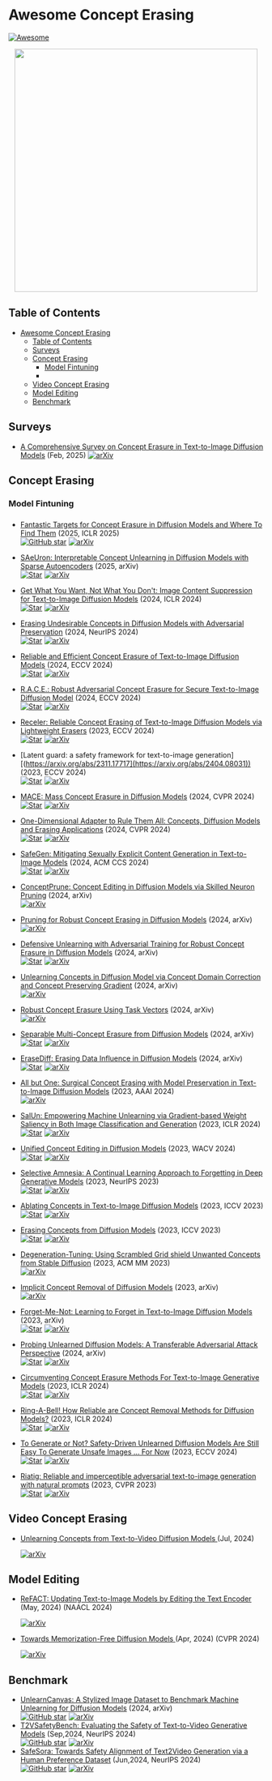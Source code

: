 # Awesome Concept Erasing

[![Awesome](https://awesome.re/badge.svg)](https://awesome.re)



<!-- A collection of academic articles, resources, and datasets on the subject of **machine unlearning for diffusion models**. -->

<!-- > [!NOTE]
> If you believe a paper on diffusion model unlearning is not included, or if you find a mistake, typo, or information that is not up to date, please open an issue, and I will address it as soon as possible. -->

<p align="center">
<img src="https://github.com/rohitgandikota/erasing/blob/main/images/applications.png" width="480px"/>  
</p>

## Table of Contents
- [Awesome Concept Erasing](#awesome-concept-erasing)
  - [Table of Contents](#table-of-contents)
  - [Surveys](#surveys)
  - [Concept Erasing](#concept-erasing)
    - [Model Fintuning](#model-fintuning)
    - [](#)
  - [Video Concept Erasing](#video-concept-erasing)
  - [Model Editing](#model-editing)
  - [Benchmark](#benchmark)

## Surveys
+ [A Comprehensive Survey on Concept Erasure in Text-to-Image Diffusion Models](http://arxiv.org/abs/2502.14896) (Feb, 2025)
  [![arXiv](https://img.shields.io/badge/arXiv-b31b1b.svg)](http://arxiv.org/abs/2502.14896)

## Concept Erasing

### Model Fintuning

### 

<!-- + [AutoAD-Zero: A Training-Free Framework for Zero-Shot Audio Description](https://arxiv.org/abs/2407.15850) (Jul, 2024)  
  [![Star](https://img.shields.io/github/stars/Jyxarthur/AutoAD-Zero.svg?style=social&label=Star)](https://github.com/Jyxarthur/AutoAD-Zero)
  [![arXiv](https://img.shields.io/badge/arXiv-b31b1b.svg)](https://arxiv.org/abs/2407.15850)
  [![Website](https://img.shields.io/badge/Website-9cf)](https://www.robots.ox.ac.uk/~vgg/research/autoad-zero/) -->

+ [Fantastic Targets for Concept Erasure in Diffusion Models and Where To Find Them](https://arxiv.org/abs/2501.18950) (2025, ICLR 2025)  
  [![GitHub star](https://img.shields.io/github/stars/tuananhbui89/Adaptive-Guided-Erasure?style=social)](https://github.com/tuananhbui89/Adaptive-Guided-Erasure)
  [![arXiv](https://img.shields.io/badge/arXiv-b31b1b.svg)](https://arxiv.org/abs/2501.18950)
+ [SAeUron: Interpretable Concept Unlearning in Diffusion Models with Sparse Autoencoders](https://arxiv.org/abs/2501.18052) (2025, arXiv)  
  [![Star](https://img.shields.io/github/stars/cywinski/SAeUron.svg?style=social&label=Star)](https://github.com/cywinski/SAeUron)
  [![arXiv](https://img.shields.io/badge/arXiv-b31b1b.svg)](https://arxiv.org/abs/2501.18052)

+ [Get What You Want, Not What You Don't: Image Content Suppression for Text-to-Image Diffusion Models](https://arxiv.org/abs/2402.05375) (2024, ICLR 2024)  
  [![Star](https://img.shields.io/github/stars/sen-mao/SuppressEOT.svg?style=social&label=Star)](https://github.com/sen-mao/SuppressEOT)
  [![arXiv](https://img.shields.io/badge/arXiv-b31b1b.svg)](https://arxiv.org/abs/2402.05375)
  
+ [Erasing Undesirable Concepts in Diffusion Models with Adversarial Preservation](https://arxiv.org/abs/2410.15618) (2024, NeurIPS 2024)  
  [![Star](https://img.shields.io/github/stars/tuananhbui89/Erasing-Adversarial-Preservation.svg?style=social&label=Star)](https://github.com/tuananhbui89/Erasing-Adversarial-Preservation)
  [![arXiv](https://img.shields.io/badge/arXiv-b31b1b.svg)](https://arxiv.org/abs/2410.15618)
+ [Reliable and Efficient Concept Erasure of Text-to-Image Diffusion Models](https://arxiv.org/abs/2407.12383) (2024, ECCV 2024)  
  [![Star](https://img.shields.io/github/stars/CharlesGong12/RECE.svg?style=social&label=Star)](https://github.com/CharlesGong12/RECE)
  [![arXiv](https://img.shields.io/badge/arXiv-b31b1b.svg)](https://arxiv.org/abs/2407.12383)
+ [R.A.C.E.: Robust Adversarial Concept Erasure for Secure Text-to-Image Diffusion Model](https://arxiv.org/abs/2405.16341) (2024, ECCV 2024)  
  [![Star](https://img.shields.io/github/stars/chkimmmmm/R.A.C.E..svg?style=social&label=Star)](https://github.com/chkimmmmm/R.A.C.E.)
  [![arXiv](https://img.shields.io/badge/arXiv-b31b1b.svg)](https://arxiv.org/abs/2405.16341)
+ [Receler: Reliable Concept Erasing of Text-to-Image Diffusion Models via Lightweight Erasers](https://arxiv.org/abs/2311.17717) (2023, ECCV 2024)  
  [![Star](https://img.shields.io/github/stars/jasper0314-huang/Receler.svg?style=social&label=Star)](https://github.com/jasper0314-huang/Receler)
  [![arXiv](https://img.shields.io/badge/arXiv-b31b1b.svg)](https://arxiv.org/abs/2311.17717)

+ [Latent guard: a safety framework for text-to-image generation][(https://arxiv.org/abs/2311.17717](https://arxiv.org/abs/2404.08031)) (2023, ECCV 2024)  
  [![Star](https://img.shields.io/github/stars/rt219/LatentGuard.svg?style=social&label=Star)](https://github.com/rt219/LatentGuard)
  [![arXiv](https://img.shields.io/badge/arXiv-b31b1b.svg)](https://arxiv.org/abs/2404.08031)
  
+ [MACE: Mass Concept Erasure in Diffusion Models](https://arxiv.org/abs/2403.06135) (2024, CVPR 2024)  
  [![Star](https://img.shields.io/github/stars/Shilin-LU/MACE.svg?style=social&label=Star)](https://github.com/Shilin-LU/MACE)
  [![arXiv](https://img.shields.io/badge/arXiv-b31b1b.svg)](https://arxiv.org/abs/2403.06135)
+ [One-Dimensional Adapter to Rule Them All: Concepts, Diffusion Models and Erasing Applications](https://arxiv.org/abs/2312.16145) (2024, CVPR 2024)  
  [![Star](https://img.shields.io/github/stars/Con6924/SPM.svg?style=social&label=Star)](https://github.com/Con6924/SPM)
  [![arXiv](https://img.shields.io/badge/arXiv-b31b1b.svg)](https://arxiv.org/abs/2312.16145)
+ [SafeGen: Mitigating Sexually Explicit Content Generation in Text-to-Image Models](https://arxiv.org/abs/2404.06666) (2024, ACM CCS 2024)  
  [![Star](https://img.shields.io/github/stars/LetterLiGo/SafeGen_CCS2024.svg?style=social&label=Star)](https://github.com/LetterLiGo/SafeGen_CCS2024)
  [![arXiv](https://img.shields.io/badge/arXiv-b31b1b.svg)](https://arxiv.org/abs/2404.06666)
+ [ConceptPrune: Concept Editing in Diffusion Models via Skilled Neuron Pruning](https://arxiv.org/abs/2405.19237) (2024, arXiv)  
  [![arXiv](https://img.shields.io/badge/arXiv-b31b1b.svg)](https://arxiv.org/abs/2405.19237)
+ [Pruning for Robust Concept Erasing in Diffusion Models](https://arxiv.org/abs/2405.16534) (2024, arXiv)  
  [![arXiv](https://img.shields.io/badge/arXiv-b31b1b.svg)](https://arxiv.org/abs/2405.16534)
+ [Defensive Unlearning with Adversarial Training for Robust Concept Erasure in Diffusion Models](https://arxiv.org/abs/2405.15234) (2024, arXiv)  
  [![Star](https://img.shields.io/github/stars/OPTML-Group/AdvUnlearn.svg?style=social&label=Star)](https://github.com/OPTML-Group/AdvUnlearn)
  [![arXiv](https://img.shields.io/badge/arXiv-b31b1b.svg)](https://arxiv.org/abs/2405.15234)
+ [Unlearning Concepts in Diffusion Model via Concept Domain Correction and Concept Preserving Gradient](https://arxiv.org/abs/2405.15304) (2024, arXiv)  
  [![arXiv](https://img.shields.io/badge/arXiv-b31b1b.svg)](https://arxiv.org/abs/2405.15304)
+ [Robust Concept Erasure Using Task Vectors](https://arxiv.org/abs/2404.03631) (2024, arXiv)  
  [![arXiv](https://img.shields.io/badge/arXiv-b31b1b.svg)](https://arxiv.org/abs/2404.03631)
+ [Separable Multi-Concept Erasure from Diffusion Models](https://arxiv.org/abs/2402.05947) (2024, arXiv)  
  [![Star](https://img.shields.io/github/stars/Dlut-lab-zmn/SepCE4MU.svg?style=social&label=Star)](https://github.com/Dlut-lab-zmn/SepCE4MU)
  [![arXiv](https://img.shields.io/badge/arXiv-b31b1b.svg)](https://arxiv.org/abs/2402.05947)
+ [EraseDiff: Erasing Data Influence in Diffusion Models](https://arxiv.org/abs/2401.05779) (2024, arXiv)  
  [![Star](https://img.shields.io/github/stars/JingWu321/EraseDiff.svg?style=social&label=Star)](https://github.com/JingWu321/EraseDiff)
  [![arXiv](https://img.shields.io/badge/arXiv-b31b1b.svg)](https://arxiv.org/abs/2401.05779)
+ [All but One: Surgical Concept Erasing with Model Preservation in Text-to-Image Diffusion Models](https://arxiv.org/abs/2312.12807) (2023, AAAI 2024)  
  [![arXiv](https://img.shields.io/badge/arXiv-b31b1b.svg)](https://arxiv.org/abs/2312.12807)
+ [SalUn: Empowering Machine Unlearning via Gradient-based Weight Saliency in Both Image Classification and Generation](https://arxiv.org/abs/2310.12508) (2023, ICLR 2024)  
  [![Star](https://img.shields.io/github/stars/OPTML-Group/Unlearn-Saliency.svg?style=social&label=Star)](https://github.com/OPTML-Group/Unlearn-Saliency)
  [![arXiv](https://img.shields.io/badge/arXiv-b31b1b.svg)](https://arxiv.org/abs/2310.12508)
+ [Unified Concept Editing in Diffusion Models](https://arxiv.org/abs/2308.14761) (2023, WACV 2024)  
  [![Star](https://img.shields.io/github/stars/rohitgandikota/unified-concept-editing.svg?style=social&label=Star)](https://github.com/rohitgandikota/unified-concept-editing)
  [![arXiv](https://img.shields.io/badge/arXiv-b31b1b.svg)](https://arxiv.org/abs/2308.14761)
+ [Selective Amnesia: A Continual Learning Approach to Forgetting in Deep Generative Models](https://arxiv.org/abs/2305.10120) (2023, NeurIPS 2023)  
  [![Star](https://img.shields.io/github/stars/clear-nus/selective-amnesia.svg?style=social&label=Star)](https://github.com/clear-nus/selective-amnesia)
  [![arXiv](https://img.shields.io/badge/arXiv-b31b1b.svg)](https://arxiv.org/abs/2305.10120)
+ [Ablating Concepts in Text-to-Image Diffusion Models](https://arxiv.org/abs/2303.13516) (2023, ICCV 2023)  
  [![Star](https://img.shields.io/github/stars/nupurkmr9/concept-ablation.svg?style=social&label=Star)](https://github.com/nupurkmr9/concept-ablation)
  [![arXiv](https://img.shields.io/badge/arXiv-b31b1b.svg)](https://arxiv.org/abs/2303.13516)
+ [Erasing Concepts from Diffusion Models](https://arxiv.org/abs/2303.07345) (2023, ICCV 2023)  
  [![Star](https://img.shields.io/github/stars/rohitgandikota/erasing.svg?style=social&label=Star)](https://github.com/rohitgandikota/erasing)
  [![arXiv](https://img.shields.io/badge/arXiv-b31b1b.svg)](https://arxiv.org/abs/2303.07345)
+ [Degeneration-Tuning: Using Scrambled Grid shield Unwanted Concepts from Stable Diffusion](https://arxiv.org/abs/2308.02552) (2023, ACM MM 2023)  
  [![arXiv](https://img.shields.io/badge/arXiv-b31b1b.svg)](https://arxiv.org/abs/2308.02552)
+ [Implicit Concept Removal of Diffusion Models](https://arxiv.org/abs/2310.05873) (2023, arXiv)  
  [![arXiv](https://img.shields.io/badge/arXiv-b31b1b.svg)](https://arxiv.org/abs/2310.05873)
+ [Forget-Me-Not: Learning to Forget in Text-to-Image Diffusion Models](https://arxiv.org/abs/2303.17591) (2023, arXiv)  
  [![Star](https://img.shields.io/github/stars/SHI-Labs/Forget-Me-Not.svg?style=social&label=Star)](https://github.com/SHI-Labs/Forget-Me-Not)
  [![arXiv](https://img.shields.io/badge/arXiv-b31b1b.svg)](https://arxiv.org/abs/2303.17591)


+ [Probing Unlearned Diffusion Models: A Transferable Adversarial Attack Perspective](https://arxiv.org/abs/2404.19382) (2024, arXiv)  
  [![Star](https://img.shields.io/github/stars/hxxdtd/PUND.svg?style=social&label=Star)](https://github.com/hxxdtd/PUND)
  [![arXiv](https://img.shields.io/badge/arXiv-b31b1b.svg)](https://arxiv.org/abs/2404.19382)
+ [Circumventing Concept Erasure Methods For Text-to-Image Generative Models](https://arxiv.org/abs/2308.01508) (2023, ICLR 2024)  
  [![Star](https://img.shields.io/github/stars/NYU-DICE-Lab/circumventing-concept-erasure.svg?style=social&label=Star)](https://github.com/NYU-DICE-Lab/circumventing-concept-erasure)
  [![arXiv](https://img.shields.io/badge/arXiv-b31b1b.svg)](https://arxiv.org/abs/2308.01508)
+ [Ring-A-Bell! How Reliable are Concept Removal Methods for Diffusion Models?](https://arxiv.org/abs/2310.10012) (2023, ICLR 2024)  
  [![Star](https://img.shields.io/github/stars/chiayi-hsu/Ring-A-Bell.svg?style=social&label=Star)](https://github.com/chiayi-hsu/Ring-A-Bell)
  [![arXiv](https://img.shields.io/badge/arXiv-b31b1b.svg)](https://arxiv.org/abs/2310.10012)
+ [To Generate or Not? Safety-Driven Unlearned Diffusion Models Are Still Easy To Generate Unsafe Images ... For Now](https://arxiv.org/abs/2310.11868) (2023, ECCV 2024)  
  [![Star](https://img.shields.io/github/stars/OPTML-Group/Diffusion-MU-Attack.svg?style=social&label=Star)](https://github.com/OPTML-Group/Diffusion-MU-Attack)
  [![arXiv](https://img.shields.io/badge/arXiv-b31b1b.svg)](https://arxiv.org/abs/2310.11868)

+ [  Riatig: Reliable and imperceptible adversarial text-to-image generation with natural prompts](https://openaccess.thecvf.com/content/CVPR2023/papers/Liu_RIATIG_Reliable_and_Imperceptible_Adversarial_Text-to-Image_Generation_With_Natural_Prompts_CVPR_2023_paper.pdf) (2023, CVPR 2023)  
  [![Star](https://img.shields.io/github/stars/WUSTL-CSPL/RIATIG.svg?style=social&label=Star)](https://github.com/WUSTL-CSPL/RIATIG)
  [![arXiv](https://img.shields.io/badge/arXiv-b31b1b.svg)](https://openaccess.thecvf.com/content/CVPR2023/papers/Liu_RIATIG_Reliable_and_Imperceptible_Adversarial_Text-to-Image_Generation_With_Natural_Prompts_CVPR_2023_paper.pdf)



## Video Concept Erasing
+ [Unlearning Concepts from Text-to-Video Diffusion Models
](https://arxiv.org/abs/2407.15850) (Jul, 2024)  

  [![arXiv](https://img.shields.io/badge/arXiv-b31b1b.svg)](https://arxiv.org/abs/2407.15850)


## Model Editing


+ [ReFACT: Updating Text-to-Image Models by Editing the Text Encoder
](https://arxiv.org/abs/2306.00738) (May, 2024) (NAACL 2024)

  [![arXiv](https://img.shields.io/badge/arXiv-b31b1b.svg)](https://arxiv.org/abs/2306.00738)

+ [Towards Memorization-Free Diffusion Models
](https://arxiv.org/abs/2404.00922) (Apr, 2024) (CVPR 2024)

  [![arXiv](https://img.shields.io/badge/arXiv-b31b1b.svg)](https://arxiv.org/abs/2404.00922)



## Benchmark

+ [UnlearnCanvas: A Stylized Image Dataset to Benchmark Machine Unlearning for Diffusion Models](https://arxiv.org/abs/2402.11846) (2024, arXiv)  
  [![GitHub star](https://img.shields.io/github/stars/OPTML-Group/UnlearnCanvas?style=social)](https://github.com/OPTML-Group/UnlearnCanvas)
  [![arXiv](https://img.shields.io/badge/arXiv-b31b1b.svg)](https://arxiv.org/abs/2402.11846)
+ [T2VSafetyBench: Evaluating the Safety of Text-to-Video Generative Models](https://arxiv.org/abs/2407.05965) (Sep,2024, NeurIPS 2024)  
  [![GitHub star](https://img.shields.io/github/stars/yibo-miao/T2VSafetyBench?style=social)](https://github.com/yibo-miao/T2VSafetyBench)
  [![arXiv](https://img.shields.io/badge/arXiv-b31b1b.svg)](https://arxiv.org/abs/2407.05965)
+ [SafeSora: Towards Safety Alignment of Text2Video Generation via a Human Preference Dataset](https://arxiv.org/abs/2406.14477) (Jun,2024, NeurIPS 2024)  
  [![GitHub star](https://img.shields.io/github/stars/PKU-Alignment/safe-sora?style=social)](https://github.com/PKU-Alignment/safe-sora)
  [![arXiv](https://img.shields.io/badge/arXiv-b31b1b.svg)](https://arxiv.org/abs/2406.14477)



